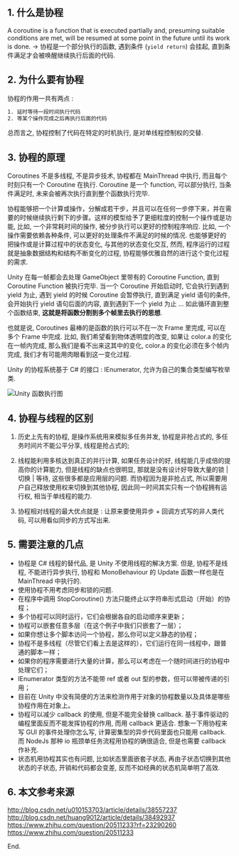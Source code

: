 ## 1. 什么是协程

A coroutine is a function that is executed partially and, presuming suitable conditions are met, will be resumed at some point in the future until its work is done. → 协程是一个部分执行的函数, 遇到条件 (`yield return`) 会挂起, 直到条件满足才会被唤醒继续执行后面的代码.

## 2. 为什么要有协程

协程的作用一共有两点 :

```html
1. 延时等待一段时间执行代码
2. 等某个操作完成之后再执行后面的代码
```

总而言之, 协程控制了代码在特定的时机执行, 是对单线程控制权的交替.

## 3. 协程的原理

Coroutines 不是多线程, 不是异步技术, 协程都在 MainThread 中执行, 而且每个时刻只有一个 Coroutine 在执行. Coroutine 是一个 function, 可以部分执行, 当条件满足时, 未来会被再次执行直到整个函数执行完毕.

协程能够把一个计算或操作，分解成若干步，并且可以在任何一步停下来，并在需要的时候继续执行剩下的步骤。这样的模型给予了更细粒度的控制一个操作或是功能, 比如, 一个非常耗时间的操作, 被分步执行可以更好的控制程序响应. 比如, 一个操作需要依赖各种条件, 可以更好的处理条件不满足的时候的情况. 也能够更好的把操作或是计算过程中的状态变化, 与其他的状态变化交互, 然而, 程序运行的过程就是抽象数据结构和结构不断变化的过程, 协程能够优雅自然的进行这个变化过程的需求.

Unity 在每一帧都会去处理 GameObject 里带有的 Coroutine Function, 直到 Coroutine Function 被执行完毕. 当一个 Coroutine 开始启动时, 它会执行到遇到 yield 为止, 遇到 yield 的时候 Coroutine 会暂停执行, 直到满足 yield 语句的条件, 会开始执行 yield 语句后面的内容, 直到遇到下一个 yield 为止 ... 如此循环直到整个函数结束, **这就是将函数分割到多个帧里去执行的思想**.

也就是说, Coroutines 最棒的是函数的执行可以不在一次 Frame 里完成, 可以在多个 Frame 中完成. 比如, 我们希望看到物体透明度的改变, 如果让 color.a 的变化在一帧内完成, 那么我们是看不出来这其中的变化, color.a 的变化必须在多个帧内完成, 我们才有可能用肉眼看到这一变化过程.

Unity 的协程系统基于 C# 的接口 : IEnumerator, 允许为自己的集合类型编写枚举类.

![Unity 函数执行图](http://img.blog.csdn.net/20140814131547421?watermark/2/text/aHR0cDovL2Jsb2cuY3Nkbi5uZXQvdTAxMDE1MzcwMw==/font/5a6L5L2T/fontsize/400/fill/I0JBQkFCMA==/dissolve/70/gravity/SouthEast)

## 4. 协程与线程的区别

1. 历史上先有的协程, 是操作系统用来模拟多任务并发, 协程是非抢占式的, 多任务时间片不能公平分享, 线程是抢占式的;

2. 线程能利用多核达到真正的并行计算, 如果任务设计的好, 线程能几乎成倍的提高你的计算能力, 但是线程的缺点也很明显, 那就是没有设计好导致大量的锁 | 切换 | 等待, 这些很多都是应用层的问题. 而协程因为是非抢占式, 所以需要用户自己释放使用权来切换到其他协程, 因此同一时间其实只有一个协程拥有运行权, 相当于单线程的能力.

3. 协程相对线程的最大优点就是 : 让原来要使用异步 + 回调方式写的非人类代码, 可以用看似同步的方式写出来.

## 5. 需要注意的几点

- 协程是 C# 线程的替代品, 是 Unity 不使用线程的解决方案. 但是, 协程不是线程, 不能进行异步执行, 协程和 MonoBehaviour 的 Update 函数一样也是在 MainThread 中执行的.
- 使用协程不用考虑同步和锁的问题.
- 在程序中调用 StopCoroutine() 方法只能终止以字符串形式启动（开始）的协程；
- 多个协程可以同时运行，它们会根据各自的启动顺序来更新；
- 协程可以嵌套任意多层（在这个例子中我们只嵌套了一层）；
- 如果你想让多个脚本访问一个协程，那么你可以定义静态的协程；
- 协程不是多线程（尽管它们看上去是这样的），它们运行在同一线程中，跟普通的脚本一样；
- 如果你的程序需要进行大量的计算，那么可以考虑在一个随时间进行的协程中处理它们；
- IEnumerator 类型的方法不能带 ref 或者 out 型的参数，但可以带被传递的引用；
- 目前在 Unity 中没有简便的方法来检测作用于对象的协程数量以及具体是哪些协程作用在对象上。
- 协程可以减少 callback 的使用, 但是不能完全替换 callback. 基于事件驱动的编程里面反而不能发挥协程的作用, 而用 callback 更适合. 想象一下用协程来写 GUI 的事件处理你怎么写, 计算密集型的异步代码里面也只能用 callback. 而 NodeJs 那种 io 瓶颈单任务流程用协程的确很适合, 但是也需要 callback 作补充.
- 状态机用协程其实也有问题, 比如状态里面嵌套子状态, 再由子状态切换到其他状态的子状态, 开销和代码都会变差, 反而不如经典的状态机简单明了高效.

## 6. 本文参考来源

http://blog.csdn.net/u010153703/article/details/38557237
http://blog.csdn.net/huang9012/article/details/38492937
https://www.zhihu.com/question/20511233?rf=23290260
https://www.zhihu.com/question/20511233

End.
